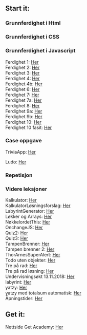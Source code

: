 ## Start it: ##

### Grunnferdighet i Html ###

### Grunnferdighet i CSS ###

### Grunnferdighet i Javascript ###
Ferdighet 1: [Her](https://thorabc.github.io/Leksjoner/Ferdighet%201.html)<br/>
Ferdighet 2: [Her](https://thorabc.github.io/Leksjoner/Ferdighet%202.html)<br/>
Ferdighet 3: [Her](https://thorabc.github.io/Leksjoner/Ferdighet%203.html)<br/>
Ferdighet 4: [Her](https://thorabc.github.io/Leksjoner/Ferdighet%204.html)<br/>
Ferdighet 4b: [Her](https://thorabc.github.io/Leksjoner/Ferdighet%204b.html)<br/>
Ferdighet 6: [Her](https://thorabc.github.io/Leksjoner/Ferdighet%206.html)<br/>
Ferdighet 7: [Her](https://thorabc.github.io/Leksjoner/Ferdighet%207.html)<br/>
Ferdighet 7a: [Her](https://thorabc.github.io/Leksjoner/Ferdighet%207a.html)<br/>
Ferdighet 8: [Her](https://thorabc.github.io/Leksjoner/Ferdighet%208.html)<br/>
Ferdighet 9a: [Her](https://thorabc.github.io/Leksjoner/Ferdighet%209a.html)<br/>
Ferdighet 9b: [Her](https://thorabc.github.io/Leksjoner/Ferdighet%209b.html)<br/>
Ferdighet 10: [Her](https://thorabc.github.io/Leksjoner/Ferdighet%2010.html)<br/>
Ferdighet 10 fasit: [Her](https://thorabc.github.io/Leksjoner/Ferdighet%2010%20Fasit.html)

### Case oppgave ###
TriviaApp: [Her](https://thorabc.github.io/Leksjoner/TriviaApp.html)<br/>

Ludo: [Her](https://thorabc.github.io/Leksjoner/ludo%20(8).html)<br/>

### Repetisjon ###

### Videre leksjoner ###
Kalkulator: [Her](https://thorabc.github.io/Leksjoner/Kalkulator.html)<br/>
KalkulatorLøsningsforslag: [Her](https://thorabc.github.io/Leksjoner/KalkulatorLøsningsforslag.html)<br/>
LabyrintGenerator: [Her](https://thorabc.github.io/Leksjoner/LabyrintGenerator.html)<br/>
Løkker og Arrays: [Her](https://thorabc.github.io/Leksjoner/Løkker%20og%20Arrays.html)<br> 
NøkkelordetThis: [Her](https://thorabc.github.io/Leksjoner/NøkkelordetThis.html)<br/>
OnchangeJS: [Her](https://thorabc.github.io/Leksjoner/OnchangeJS.html)<br/>
Quiz2: [Her](https://thorabc.github.io/Leksjoner/Quiz2.html)<br/>
Quiz3: [Her](https://thorabc.github.io/Leksjoner/Quiz3.html)<br/>
TampenBrenner: [Her](https://thorabc.github.io/Leksjoner/TampenBrenner.html)<br/>
Tampen brenner 2: [Her](https://thorabc.github.io/Leksjoner/Tampen%20brenner%202.html)<br/>
ThorArnesSuperAlert: [Her](https://thorabc.github.io/Leksjoner/ThorArnesSuperAlert.html)<br/>
Todo uten objekter: [Her](https://thorabc.github.io/Leksjoner/Todo%20uten%20objekter.html)<br/>
Tre på rad: [Her](https://thorabc.github.io/Leksjoner/Tre%20på%20rad.html)<br/>
Tre på rad løsning: [Her](https://thorabc.github.io/Leksjoner/Tre%20på%20rad%20løsning.html)<br/>
Undervisningsøkt 13.11.2018: [Her](https://thorabc.github.io/Leksjoner/Undervisningsøkt%2013.11.2018.html)<br/>
labyrint: [Her](https://thorabc.github.io/Leksjoner/labyrint%20(1).html)<br/>
yatzy: [Her](https://thorabc.github.io/Leksjoner/yatzy%20(1).html)<br/>
yatzy med totalsum automatisk: [Her](https://thorabc.github.io/Leksjoner/yatzy%20med%20totalsum%20automatisk.html)<br/>
Åpningstider: [Her](https://thorabc.github.io/Leksjoner/Åpningstider.html)<br/>

## Get it: ##
Nettside Get Academy: [Her](https://github.com/Thorabc/Leksjoner/blob/master/Get%20IT%20nettside%20CSS%20grid.html)<br/>
